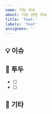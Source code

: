 ```yaml
---
name: 기능 이슈
about: 기능 관련 이슈
title: 'feat:'
labels: 'feat'
assignees: ''
---
```


## 💡 이슈
<!--어떤 작업을 하는지 작성해주세요.-->

## 📝 투두
<!-- 상세한 작업으로 구분하여 나누어주세요. -->
- [ ] 
- [ ]

## 🎸 기타
<!--추가로 하고싶은 말을 작성해주세요.-->
